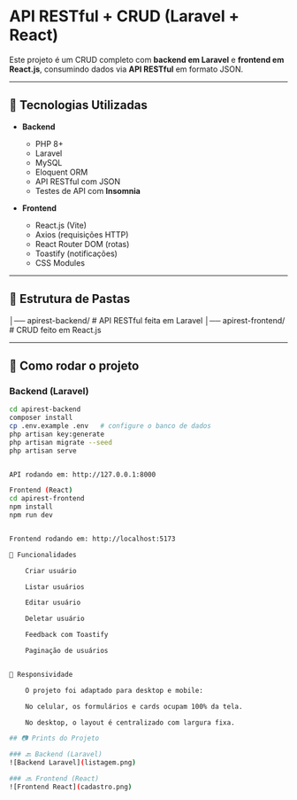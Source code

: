 # API RESTful + CRUD (Laravel + React)

Este projeto é um CRUD completo com **backend em Laravel** e **frontend em React.js**, consumindo dados via **API RESTful** em formato JSON.

---

## 🚀 Tecnologias Utilizadas
- **Backend**
  - PHP 8+
  - Laravel
  - MySQL
  - Eloquent ORM
  - API RESTful com JSON
  - Testes de API com **Insomnia**

- **Frontend**
  - React.js (Vite)
  - Axios (requisições HTTP)
  - React Router DOM (rotas)
  - Toastify (notificações)
  - CSS Modules

---

## 📂 Estrutura de Pastas

│── apirest-backend/ # API RESTful feita em Laravel
│── apirest-frontend/ # CRUD feito em React.js


---

## 🔧 Como rodar o projeto

### Backend (Laravel)
```bash
cd apirest-backend
composer install
cp .env.example .env   # configure o banco de dados
php artisan key:generate
php artisan migrate --seed
php artisan serve


API rodando em: http://127.0.0.1:8000

Frontend (React)
cd apirest-frontend
npm install
npm run dev


Frontend rodando em: http://localhost:5173

📌 Funcionalidades

    Criar usuário

    Listar usuários

    Editar usuário

    Deletar usuário

    Feedback com Toastify

    Paginação de usuários


📱 Responsividade

    O projeto foi adaptado para desktop e mobile:

    No celular, os formulários e cards ocupam 100% da tela.

    No desktop, o layout é centralizado com largura fixa.

## 📷 Prints do Projeto

### 🔙 Backend (Laravel)
![Backend Laravel](listagem.png)

### 🔜 Frontend (React)
![Frontend React](cadastro.png)


